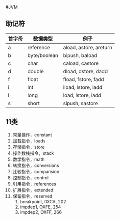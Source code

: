 #JVM

## 助记符
首字母 | 数据类型 | 例子
---- | --- | ---
a | reference | aload, astore, areturn
b | byte/boolean | bipush, baload
c | char | caload, castore
d | double | dload, dstore, dadd
f | float | fload, fstore, fadd
i | int | iload, istore, iadd
l | long | load, lstore, ladd
s | short | sipush, sastore

## 11类
1. 常量操作，constant
1. 加载指令，loads
1. 存储指令，store
1. 操作数栈指令，stack
1. 数学指令，math
1. 转换指令，conversions
1. 比较指令，comparision
1. 控制指令，control
1. 引用指令，references
1. 扩展指令，extended
1. 保留指令，reserved
    1. breakpoint, 0XCA, 202
    2. impdep1, OXFE, 254
    3. impdep2, OXFF, 266
